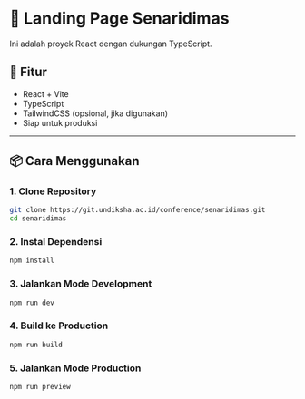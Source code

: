 # 🚀 Landing Page Senaridimas

Ini adalah proyek React dengan dukungan TypeScript.

## 🧩 Fitur
- React + Vite
- TypeScript
- TailwindCSS (opsional, jika digunakan)
- Siap untuk produksi

---

## 📦 Cara Menggunakan

### 1. Clone Repository
```bash
git clone https://git.undiksha.ac.id/conference/senaridimas.git
cd senaridimas
```

### 2. Instal Dependensi
```bash
npm install
```

### 3. Jalankan Mode Development
```bash
npm run dev
```

### 4. Build ke Production
```bash
npm run build
```

### 5. Jalankan Mode Production
```bash
npm run preview
```